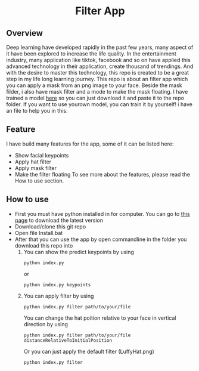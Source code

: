 <div align="center">

  # Filter App
  
</div>

## Overview
Deep learning have developed rapidly in the past few years, many aspect of it have been explored to increase the life quality. In the entertainment industry, many application like tiktok, facebook and so on have applied this advanced technology in their application, create thousand of trendings. And with the desire to master this technology, this repo is created to be a great step in my life long learning journey. This repo is about an filter app which you can apply a mask from an png image to your face. Beside the mask filder, i also have mask filter and a mode to make the mask floating. I have trained a model <a href="https://drive.google.com/file/d/1Cu9A3EWkNJ34Zbr6U0hkQUgG4qzMaE5P/view?usp=drive_link">here</a> so you can just download it and paste it to the repo folder. If you want to use yourown model, you can train it by yourself! i have an file to help you in this.

## Feature
I have build many features for the app, some of it can be listed here:
- Show facial keypoints
- Apply hat filter
- Apply mask filter
- Make the filter floating
To see more about the features, please read the How to use section.
## How to use
- First you must have python installed in for computer. You can go to [this page](https://www.python.org/downloads/) to download the latest version 
- Download/clone this git repo
- Open file Install.bat
- After that you can use the app by open commandline in the folder you download this repo into
  1. You can show the predict keypoints by using
     ```
     python index.py
     ```
     or
     ```
     python index.py keypoints
     ```
  2. You can apply filter by using
     ```
     python index.py filter path/to/your/file  
     ```
     You can change the hat poition relative to your face in vertical direction by using
     ```
     python index.py filter path/to/your/file distanceRelativeToInitialPosition
     ```
     Or you can just apply the default filter (LuffyHat.png)
     ```
     python index.py filter
     ```
